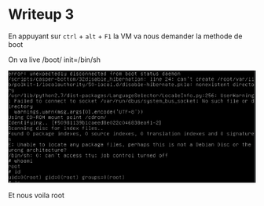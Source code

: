 # Writeup 3

En appuyant sur `ctrl` + `alt` + `F1` la VM va nous demander la methode de boot

On va live /boot/ init=/bin/sh

![boot](../assets/root.PNG)

Et nous voila root
